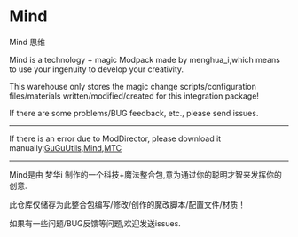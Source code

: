 # Mind
Mind 思维

Mind is a technology + magic Modpack made by menghua_i,which means to use your ingenuity to develop your creativity.

This warehouse only stores the magic change scripts/configuration files/materials written/modified/created for this integration package!

If there are some problems/BUG feedback, etc., please send issues. 

----------
If there is an error due to ModDirector, please download it manually:[GuGuUtils](https://github.com/ParaParty/gugu-utils/releases/tag/0.6.3 "GuGuUtils"),[Mind](https://github.com/FairySteve/Mind/releases/tag/Mind-v0.2.0),[MTC](https://github.com/lyuxc-unknow/More-Top-suggest/releases/tag/0.0.10)

----------


Mind是由 梦华i 制作的一个科技+魔法整合包,意为通过你的聪明才智来发挥你的创意.

此仓库仅储存为此整合包编写/修改/创作的魔改脚本/配置文件/材质！

如果有一些问题/BUG反馈等问题,欢迎发送issues.

